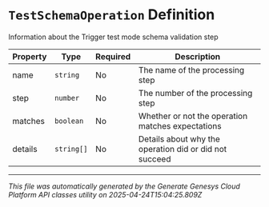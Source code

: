 # `TestSchemaOperation` Definition

Information about the Trigger test mode schema validation step

| Property | Type | Required | Description |
|----------|------|----------|-------------|
| name | `string` | No | The name of the processing step |
| step | `number` | No | The number of the processing step |
| matches | `boolean` | No | Whether or not the operation matches expectations |
| details | `string[]` | No | Details about why the operation did or did not succeed |

---

*This file was automatically generated by the Generate Genesys Cloud Platform API classes utility on 2025-04-24T15:04:25.809Z*